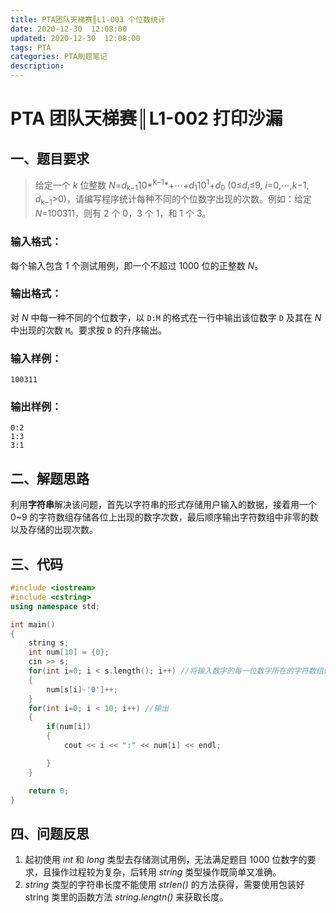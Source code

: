 ```yaml
---
title: PTA团队天梯赛║L1-003 个位数统计
date: 2020-12-30  12:08:00
updated: 2020-12-30  12:08:00
tags: PTA
categories: PTA刷题笔记
description: 
---
```

# PTA 团队天梯赛║L1-002 打印沙漏

## 一、题目要求

> 给定一个 *k* 位整数 *N*=*d*<sub>k−1</sub>10*<sup>k−1</sup>*+⋯+*d*<sub>1</sub>10<sup>1</sup>+*d*<sub>0</sub> (0≤*d<sub>i</sub>*≤9, *i*=0,⋯,*k*−1, *d*<sub>k−1</sub>>0)，请编写程序统计每种不同的个位数字出现的次数。例如：给定 *N*=100311，则有 2 个 0，3 个 1，和 1 个 3。

### 输入格式：

每个输入包含 1 个测试用例，即一个不超过 1000 位的正整数 *N*。

### 输出格式：

对 *N* 中每一种不同的个位数字，以 `D:M` 的格式在一行中输出该位数字 `D` 及其在 *N* 中出现的次数 `M`。要求按 `D` 的升序输出。

### 输入样例：

```in
100311
```

### 输出样例：

```out
0:2
1:3
3:1
```

## 二、解题思路

利用**字符串**解决该问题，首先以字符串的形式存储用户输入的数据，接着用一个 0~9 的字符数组存储各位上出现的数字次数，最后顺序输出字符数组中非零的数以及存储的出现次数。

## 三、代码

```cpp
#include <iostream>
#include <cstring>
using namespace std;

int main()
{
    string s;
    int num[10] = {0};
    cin >> s;
    for(int i=0; i < s.length(); i++) //将输入数字的每一位数字所在的字符数组位置存储的次数加 1
    {
        num[s[i]-'0']++;
    }
    for(int i=0; i < 10; i++) //输出
    {
        if(num[i])
        {
            cout << i << ":" << num[i] << endl;

        }
    }

    return 0;
}

```

## 四、问题反思

1. 起初使用 *int* 和 *long* 类型去存储测试用例，无法满足题目 1000 位数字的要求，且操作过程较为复杂，后转用 *string* 类型操作既简单又准确。
2. *string* 类型的字符串长度不能使用 *strlen()* 的方法获得，需要使用包装好 string 类里的函数方法 *string.lengtn()* 来获取长度。